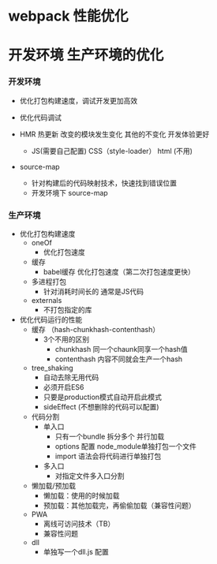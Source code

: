 # webpack 性能优化
# 开发环境 生产环境的优化



### 开发环境
  * 优化打包构建速度，调试开发更加高效
  * 优化代码调试

  * HMR 热更新 改变的模块发生变化 其他的不变化 开发体验更好
    * JS(需要自己配置) CSS（style-loader） html (不用)
  * source-map
    * 针对构建后的代码映射技术，快速找到错误位置
    * 开发环境下 source-map
   
### 生产环境
  * 优化打包构建速度
    * oneOf 
      * 优化打包速度
    * 缓存  
      * babel缓存 优化打包速度（第二次打包速度更快）
    * 多进程打包
      * 针对消耗时间长的 通常是JS代码
    * externals
      * 不打包指定的库
  * 优化代码运行的性能
    * 缓存 （hash-chunkhash-contenthash）
      * 3个不用的区别 
        * chunkhash 同一个chaunk同享一个hash值
        * contenthash 内容不同就会生产一个hash
    * tree_shaking 
      * 自动去除无用代码
      * 必须开启ES6
      * 只要是production模式自动开启此模式
      * sideEffect (不想删除的代码可以配置)
    * 代码分割
      * 单入口
        * 只有一个bundle 拆分多个 并行加载
        * options 配置 node_module单独打包一个文件
        * import 语法会将代码进行单独打包
      * 多入口
        * 对指定文件多入口分割
    * 懒加载/预加载
      * 懒加载：使用的时候加载
      * 预加载：其他加载完，再偷偷加载（兼容性问题）
    * PWA
      * 离线可访问技术（TB）
      * 兼容性问题    
    * dll
      * 单独写一个dll.js 配置
      



